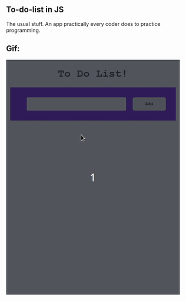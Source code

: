 ## To-do-list in JS

The usual stuff. An app practically every coder does to practice programming.

## Gif:

![preview](pure_js_css/preview/todo.gif)
